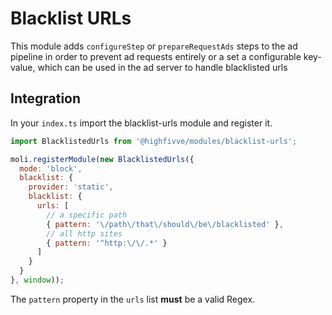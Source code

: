 # Blacklist URLs

This module adds `configureStep` or `prepareRequestAds` steps to the ad pipeline in order to prevent ad requests entirely
or a set a configurable key-value, which can be used in the ad server to handle blacklisted urls

## Integration

In your `index.ts` import the blacklist-urls module and register it.


```javascript
import BlacklistedUrls from '@highfivve/modules/blacklist-urls';

moli.registerModule(new BlacklistedUrls({
  mode: 'block',
  blacklist: {
    provider: 'static',
    blacklist: {
      urls: [
        // a specific path
        { pattern: '\/path\/that\/should\/be\/blacklisted' },
        // all http sites
        { pattern: '^http:\/\/.*' }
      ]
    }
  }
}, window));
```

The `pattern` property in the `urls` list **must** be a valid Regex.